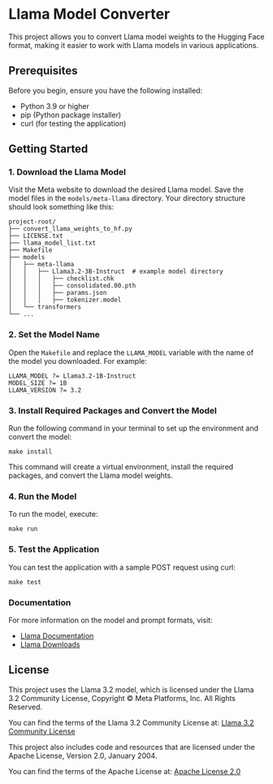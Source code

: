 # Llama Model Converter

This project allows you to convert Llama model weights to the Hugging Face format, making it easier to work with Llama models in various applications.

## Prerequisites

Before you begin, ensure you have the following installed:

- Python 3.9 or higher
- pip (Python package installer)
- curl (for testing the application)

## Getting Started

### 1. Download the Llama Model

Visit the Meta website to download the desired Llama model. Save the model files in the `models/meta-llama` directory. Your directory structure should look something like this:

```
project-root/
├── convert_llama_weights_to_hf.py
├── LICENSE.txt
├── llama_model_list.txt
├── Makefile
├── models
│   ├── meta-llama
│   │   ├── Llama3.2-3B-Instruct  # example model directory
│   │   │   ├── checklist.chk
│   │   │   ├── consolidated.00.pth
│   │   │   ├── params.json
│   │   │   ├── tokenizer.model
│   └── transformers
└── ...
```

### 2. Set the Model Name

Open the `Makefile` and replace the `LLAMA_MODEL` variable with the name of the model you downloaded. For example:

```
LLAMA_MODEL ?= Llama3.2-1B-Instruct
MODEL_SIZE ?= 1B
LLAMA_VERSION ?= 3.2
```

### 3. Install Required Packages and Convert the Model

Run the following command in your terminal to set up the environment and convert the model:

```
make install
```

This command will create a virtual environment, install the required packages, and convert the Llama model weights.

### 4. Run the Model

To run the model, execute:

```
make run
```

### 5. Test the Application

You can test the application with a sample POST request using curl:

```
make test
```

### Documentation

For more information on the model and prompt formats, visit:

- [Llama Documentation](https://www.llama.com/docs/model-cards-and-prompt-formats/llama3_1/)
- [Llama Downloads](https://www.llama.com/llama-downloads/)

## License

This project uses the Llama 3.2 model, which is licensed under the Llama 3.2 Community License, Copyright © Meta Platforms, Inc. All Rights Reserved.

You can find the terms of the Llama 3.2 Community License at: [Llama 3.2 Community License](https://www.llama.com/license)

This project also includes code and resources that are licensed under the Apache License, Version 2.0, January 2004.

You can find the terms of the Apache License at: [Apache License 2.0](LICENSE.txt)